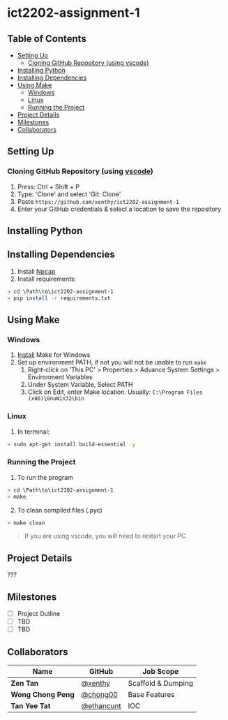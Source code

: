 # ict2202-assignment-1 <!-- omit in toc -->

## Table of Contents <!-- omit in toc -->
- [Setting Up](#setting-up)
	- [Cloning GitHub Repository (using vscode)](#cloning-github-repository-using-vscode)
- [Installing Python](#installing-python)
- [Installing Dependencies](#installing-dependencies)
- [Using Make](#using-make)
	- [Windows](#windows)
	- [Linux](#linux)
	- [Running the Project](#running-the-project)
- [Project Details](#project-details)
- [Milestones](#milestones)
- [Collaborators](#collaborators)

## Setting Up
### Cloning GitHub Repository (using [vscode](https://code.visualstudio.com/))
1. Press: Ctrl + Shift + P
2. Type: 'Clone' and select 'Git: Clone'
3. Paste `https://github.com/xenthy/ict2202-assignment-1`
4. Enter your GitHub credentials & select a location to save the repository

## Installing Python

## Installing Dependencies
1. Install [Npcap](https://nmap.org/npcap/#download)
2. Install requirements:
```bash
> cd \Path\to\ict2202-assignment-1
> pip install -r requirements.txt
```

## Using Make
### Windows
1. [Install](https://sourceforge.net/projects/gnuwin32/files/make/3.81/make-3.81.exe/download?use_mirror=nchc&download=) Make for Windows
2. Set up environment PATH, if not you will not be unable to run `make`
   1. Right-click on 'This PC' > Properties > Advance System Settings > Environment Variables
   2. Under System Variable, Select PATH
   3. Click on Edit, enter Make location. Usually: `C:\Program Files (x86)\GnuWin32\bin`
### Linux
1. In terminal:
```bash
> sudo apt-get install build-essential -y
```
### Running the Project
1. To run the program
```bash
> cd \Path\to\ict2202-assignment-1
> make
```
2. To clean compiled files (.pyc)
```bash
> make clean
```

> If you are using vscode, you will need to restart your PC

## Project Details
???

## Milestones
- [ ] Project Outline
- [ ] TBD
- [ ] TBD

## Collaborators
| Name                | GitHub                                     | Job Scope          |
| ------------------- | ------------------------------------------ | ------------------ |
| **Zen Tan**         | [@xenthy](https://github.com/xenthy)       | Scaffold & Dumping |
| **Wong Chong Peng** | [@chong00](https://github.com/chong00)     | Base Features      |
| **Tan Yee Tat**     | [@ethancunt](https://github.com/ethancunt) | IOC                |
